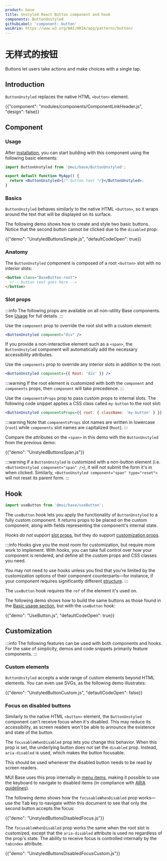 ```yaml
---
product: base
title: Unstyled React Button component and hook
components: ButtonUnstyled
githubLabel: 'component: button'
waiAria: https://www.w3.org/WAI/ARIA/apg/patterns/button/
---
```


# 无样式的按钮

<p class="description">Buttons let users take actions and make choices with a single tap.</p>

## Introduction

`ButtonUnstyled` replaces the native HTML `<button>` element.

{{"component": "modules/components/ComponentLinkHeader.js", "design": false}}

## Component

### Usage

After [installation](/base/getting-started/installation/), you can start building with this component using the following basic elements:

```jsx
import ButtonUnstyled from '@mui/base/ButtonUnstyled';

export default function MyApp() {
  return <ButtonUnstyled>{/* button text */}</ButtonUnstyled>;
}
```

### Basics

`ButtonUnstyled` behaves similarly to the native HTML `<button>`, so it wraps around the text that will be displayed on its surface.

The following demo shows how to create and style two basic buttons. Notice that the second button cannot be clicked due to the `disabled` prop:

{{"demo": "UnstyledButtonsSimple.js", "defaultCodeOpen": true}}

### Anatomy

The `ButtonUnstyled` component is composed of a root `<button>` slot with no interior slots:

```html
<button class="BaseButton-root">
  <!-- button text goes here -->
</button>
```

### Slot props

:::info
The following props are available on all non-utility Base components. See [Usage](/base/getting-started/usage/) for full details.
:::

Use the `component` prop to override the root slot with a custom element:

```jsx
<ButtonUnstyled component="div" />
```

If you provide a non-interactive element such as a `<span>`, the `ButtonUnstyled` component will automatically add the necessary accessibility attributes.

Use the `components` prop to override any interior slots in addition to the root:

```jsx
<ButtonUnstyled components={{ Root: 'div' }} />
```

:::warning
If the root element is customized with both the `component` and `components` props, then `component` will take precedence.
:::

Use the `componentsProps` prop to pass custom props to internal slots. The following code snippet applies a CSS class called `my-button` to the root slot:

```jsx
<ButtonUnstyled componentsProps={{ root: { className: 'my-button' } }} />
```

:::warning
Note that `componentsProps` slot names are written in lowercase (`root`) while `components` slot names are capitalized (`Root`).
:::

Compare the attributes on the `<span>` in this demo with the `ButtonUnstyled` from the previous demo:

{{"demo": "UnstyledButtonsSpan.js"}}

:::warning
If a `ButtonUnstyled` is customized with a non-button element (i.e. `<ButtonUnstyled component="span" />`), it will not submit the form it's in when clicked. Similarly, `<ButtonUnstyled component="span" type="reset">` will not reset its parent form.
:::

## Hook

```js
import useButton from '@mui/base/useButton';
```

The `useButton` hook lets you apply the functionality of `ButtonUnstyled` to a fully custom component. It returns props to be placed on the custom component, along with fields representing the component's internal state.

Hooks _do not_ support [slot props](#slot-props), but they do support [customization props](#customization).

:::info
Hooks give you the most room for customization, but require more work to implement. With hooks, you can take full control over how your component is rendered, and define all the custom props and CSS classes you need.

You may not need to use hooks unless you find that you're limited by the customization options of their component counterparts—for instance, if your component requires significantly different [structure](#component-slots).
:::

The `useButton` hook requires the `ref` of the element it's used on.

The following demo shows how to build the same buttons as those found in the [Basic usage section](#basic-usage), but with the `useButton` hook:

{{"demo": "UseButton.js", "defaultCodeOpen": true}}

## Customization

:::info
The following features can be used with both components and hooks.
For the sake of simplicity, demos and code snippets primarily feature components.
:::

### Custom elements

`ButtonUnstyled` accepts a wide range of custom elements beyond HTML elements. You can even use SVGs, as the following demo illustrates:

{{"demo": "UnstyledButtonCustom.js", "defaultCodeOpen": false}}

### Focus on disabled buttons

Similarly to the native HTML `<button>` element, the `ButtonUnstyled` component can't receive focus when it's disabled. This may reduce its accessibility, as screen readers won't be able to announce the existence and state of the button.

The `focusableWhenDisabled` prop lets you change this behavior. When this prop is set, the underlying button does not set the `disabled` prop. Instead, `aria-disabled` is used, which makes the button focusable.

This should be used whenever the disabled button needs to be read by screen readers.

MUI Base uses this prop internally in [menu items](/base/react-menu/), making it possible to use the keyboard to navigate to disabled items (in compliance with [ARIA guidelines](https://www.w3.org/WAI/ARIA/apg/practices/keyboard-interface/#x6-7-focusability-of-disabled-controls)).

The following demo shows how the `focusableWhenDisabled` prop works—use the <kbd class="key">Tab</kbd> key to navigate within this document to see that only the second button accepts the focus:

{{"demo": "UnstyledButtonsDisabledFocus.js"}}

The `focusableWhenDisabled` prop works the same when the root slot is customized, except that the `aria-disabled` attribute is used no regardless of the prop's state. The ability to receive focus is controlled internally by the `tabindex` attribute.

{{"demo": "UnstyledButtonsDisabledFocusCustom.js"}}
